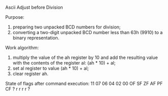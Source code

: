 Ascii Adjust before Division

Purpose:
1) preparing two unpacked BCD numbers for division;
2) converting a two-digit unpacked BCD number less than 63h (9910) to a binary representation.

Work algorithm:
1) multiply the value of the ah register by 10 and add the resulting value with the contents of the register al: (ah * 10) + al;
2) set al register to value (ah * 10) + al;
3) clear register ah.

State of flags after command execution:
	11 	07 	06 	04 	02 	00 
	OF 	SF 	ZF 	AF 	PF 	CF 
	? 	r  	r  	r  	r  	? 
